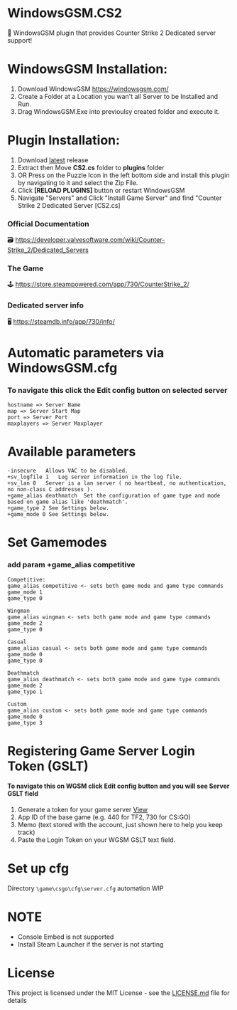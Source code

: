 # WindowsGSM.CS2
🧩 WindowsGSM plugin that provides Counter Strike 2 Dedicated server support!


# WindowsGSM Installation: 
1. Download  WindowsGSM https://windowsgsm.com/ 
2. Create a Folder at a Location you wan't all Server to be Installed and Run.
4. Drag WindowsGSM.Exe into previoulsy created folder and execute it.

# Plugin Installation:
1. Download [latest](https://github.com/ohmcodes/WindowsGSM.CS2/releases/latest) release
2. Extract then Move **CS2.cs** folder to **plugins** folder
3. OR Press on the Puzzle Icon in the left bottom side and install this plugin by navigating to it and select the Zip File.
4. Click **[RELOAD PLUGINS]** button or restart WindowsGSM
5. Navigate "Servers" and Click "Install Game Server" and find "Counter Strike 2 Dedicated Server [CS2.cs]

### Official Documentation
🗃️ https://developer.valvesoftware.com/wiki/Counter-Strike_2/Dedicated_Servers

### The Game
🕹️ https://store.steampowered.com/app/730/CounterStrike_2/

### Dedicated server info
🖥️ https://steamdb.info/app/730/info/

# Automatic parameters via WindowsGSM.cfg
### To navigate this click the Edit config button on selected server
```
hostname => Server Name
map => Server Start Map
port => Server Port
maxplayers => Server Maxplayer
```

# Available parameters
```
-insecure	Allows VAC to be disabled.
+sv_logfile 1	Log server information in the log file.
+sv_lan 0	Server is a lan server ( no heartbeat, no authentication, no non-class C addresses ).
+game_alias deathmatch	Set the configuration of game type and mode based on game alias like 'deathmatch'.
+game_type 2 See Settings below.
+game_mode 0 See Settings below.
```

# Set Gamemodes
### add param +game_alias competitive
```
Competitive:
game_alias competitive <- sets both game mode and game type commands
game_mode 1
game_type 0

Wingman
game_alias wingman <- sets both game mode and game type commands
game_mode 2
game_type 0

Casual
game_alias casual <- sets both game mode and game type commands
game_mode 0
game_type 0

Deathmatch
game_alias deathmatch <- sets both game mode and game type commands
game_mode 2
game_type 1

Custom
game_alias custom <- sets both game mode and game type commands
game_mode 0
game_type 3
```

# Registering Game Server Login Token (GSLT)
#### To navigate this on WGSM click Edit config button and you will see Server GSLT field

1. Generate a token for your game server [View](http://steamcommunity.com/dev/managegameservers) 
2. App ID of the base game (e.g. 440 for TF2, 730 for CS:GO)
3. Memo (text stored with the account, just shown here to help you keep track)
4. Paste the Login Token on your WGSM GSLT text field.


# Set up cfg
Directory ``` \game\csgo\cfg\server.cfg ```
automation WIP

# NOTE
- Console Embed is not supported
- Install Steam Launcher if the server is not starting

# License
This project is licensed under the MIT License - see the <a href="https://github.com/ohmcodes/WindowsGSM.CS2/blob/main/LICENSE">LICENSE.md</a> file for details

